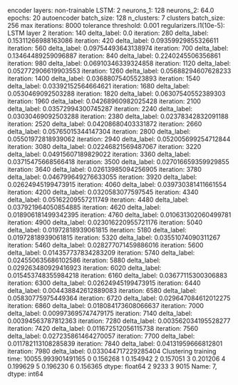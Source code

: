 encoder layers: non-trainable
LSTM: 2
neurons_1: 128
neurons_2: 64.0
epochs: 20
autoencoder batch_size: 128
n_clusters: 7
clusters batch_size: 256
max iterations: 8000
tolerance threshold: 0.001
regularizers.l1(10e-5): LSTM layer 2
iteration: 140
delta_label: 0.0
iteration: 280
delta_label: 0.15311266988163086
iteration: 420
delta_label: 0.09359929855326611
iteration: 560
delta_label: 0.09754493643138974
iteration: 700
delta_label: 0.13464489259096887
iteration: 840
delta_label: 0.2240245506356861
iteration: 980
delta_label: 0.06910346339324858
iteration: 1120
delta_label: 0.052772906619903553
iteration: 1260
delta_label: 0.05688294607628233
iteration: 1400
delta_label: 0.03688075405523893
iteration: 1540
delta_label: 0.03392152564664621
iteration: 1680
delta_label: 0.0530469092503288
iteration: 1820
delta_label: 0.06307540552389303
iteration: 1960
delta_label: 0.04268960982025428
iteration: 2100
delta_label: 0.03572994300745287
iteration: 2240
delta_label: 0.03030469092503288
iteration: 2380
delta_label: 0.02378342832091188
iteration: 2520
delta_label: 0.04208680403331872
iteration: 2660
delta_label: 0.05765015344147304
iteration: 2800
delta_label: 0.05501972818939062
iteration: 2940
delta_label: 0.052005699254712844
iteration: 3080
delta_label: 0.02246821569487067
iteration: 3220
delta_label: 0.04915607189829022
iteration: 3360
delta_label: 0.03715475668566418
iteration: 3500
delta_label: 0.027016659359929855
iteration: 3640
delta_label: 0.02613985094256905
iteration: 3780
delta_label: 0.046799649276633055
iteration: 3920
delta_label: 0.02624945199473915
iteration: 4060
delta_label: 0.039730381411661554
iteration: 4200
delta_label: 0.0320583077597545
iteration: 4340
delta_label: 0.05162209557211749
iteration: 4480
delta_label: 0.037921964050854885
iteration: 4620
delta_label: 0.018906181499342395
iteration: 4760
delta_label: 0.010631302060499781
iteration: 4900
delta_label: 0.023016220955721176
iteration: 5040
delta_label: 0.01972818939061815
iteration: 5180
delta_label: 0.01972818939061815
iteration: 5320
delta_label: 0.03551074090311267
iteration: 5460
delta_label: 0.028277071459886016
iteration: 5600
delta_label: 0.014357737834283209
iteration: 5740
delta_label: 0.024550635686102586
iteration: 5880
delta_label: 0.029263480929416923
iteration: 6020
delta_label: 0.015453748355984218
iteration: 6160
delta_label: 0.03677115300306883
iteration: 6300
delta_label: 0.02624945199473915
iteration: 6440
delta_label: 0.004438842612889083
iteration: 6580
delta_label: 0.05830775975449364
iteration: 6720
delta_label: 0.029647084612012275
iteration: 6860
delta_label: 0.018084173608066637
iteration: 7000
delta_label: 0.009973695747479175
iteration: 7140
delta_label: 0.00394563787812363
iteration: 7280
delta_label: 0.003562034195528277
iteration: 7420
delta_label: 0.011672512056115738
iteration: 7560
delta_label: 0.027235861464270057
iteration: 7700
delta_label: 0.011782113108285839
iteration: 7840
delta_label: 0.04131959666812801
iteration: 7980
delta_label: 0.033044717229285404
Clustering training time: 10055.993901491165
0    0.156268
1    0.154942
2    0.157051
3    0.201206
4    0.199629
5    0.196230
6    0.156365
dtype: float64
2    9233
3    9015
Name: 7, dtype: int64
